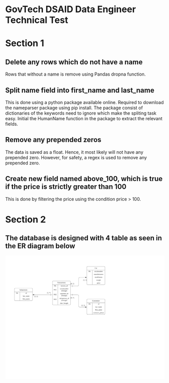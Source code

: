 # GovTech DSAID Data Engineer Technical Test

# Section 1

## Delete any rows which do not have a name
 <p>
Rows that without a name is remove using Pandas dropna function.
</p>

## Split name field into first_name and last_name

<p>
This is done using a python package available online. Required to download the nameparser package using pip install. The package consist of dictionaries of the keywords need to ignore which make the spliting task easy. Initial the HumanName function in the package to extract the relevant fields.
</p>

## Remove any prepended zeros

<p>
The data is saved as a float. Hence, it most likely will not have any prepended zero. However, for safety, a regex is used to remove any prepended zero.
</p>

## Create new field named above_100, which is true if the price is strictly greater than 100

<p>
This is done by filtering the price using the condition price > 100.
</p>

# Section 2

## The database is designed with 4 table as seen in the ER diagram below

![alt text](https://github.com/bokneo/GovTech_DSAID/blob/master/Section_2/ER%20Diagram.png?raw=true)
